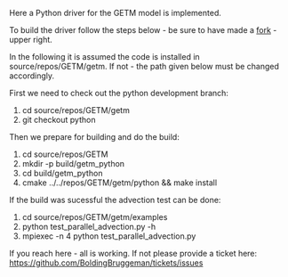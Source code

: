 Here a Python driver for the GETM model is implemented.

To build the driver follow the steps below - be sure to have made a [fork](https://github.com/BoldingBruggeman/getm-rewrite) - upper right.

In the following it is assumed the code is installed in source/repos/GETM/getm. If not - the path given below must be changed accordingly.

First we need to check out the python development branch:
  1. cd source/repos/GETM/getm
  2. git checkout python

Then we prepare for building and do the build:

  1. cd source/repos/GETM
  2. mkdir -p build/getm\_python
  3. cd build/getm\_python
  4. cmake ../../repos/GETM/getm/python && make install

If the build was sucessful the advection test can be done:
  1. cd source/repos/GETM/getm/examples
  2. python test_parallel_advection.py -h
  3. mpiexec -n 4 python test_parallel_advection.py

If you reach here - all is working. If not please provide a ticket here:
https://github.com/BoldingBruggeman/tickets/issues
